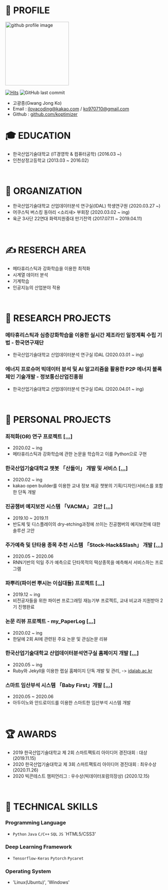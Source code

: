 # 📝 PROFILE
<img alt="github profile image" src="https://avatars1.githubusercontent.com/u/29548128?s=400&u=2e375da7abe40b9e73ffd45cf6d8951dc173f8a5&v=4" width="200">

[![Hits](https://hits.seeyoufarm.com/api/count/incr/badge.svg?url=https%3A%2F%2Fgithub.com%2Fkoptimizer%2FCV)](https://hits.seeyoufarm.com)
![GitHub last commit](https://img.shields.io/github/last-commit/koptimizer/CV.svg)

* 고광종(Gwang Jong Ko)
* Email : ilovacoding@kakao.com / ko970710@gmail.com
* Github : [github.com/koptimizer](https://github.com/koptimizer)

# 🎓 EDUCATION
- 한국산업기술대학교 (IT경영학 & 컴퓨터공학) (2016.03 ~)
- 인천상정고등학교 (2013.03 ~ 2016.02)
<br>

# 💼 ORGANIZATION
- 한국산업기술대학교 산업데이터분석 연구실(IDAL) 학생연구원 (2020.03.27 ~)
- 어쿠스틱 버스킹 동아리 <소리새> 부회장 (2020.03.02 ~ ing)
- 육군 3사단 22연대 화력지원중대 만기전역 (2017.07.11 ~ 2019.04.11)
</br>

# ✍ RESERCH AREA
- 메타휴리스틱과 강화학습을 이용한 최적화
- 시계열 데이터 분석
- 기계학습
- 인공지능의 산업분야 적용
</br>

# 🧪 RESEARCH PROJECTS
### 메타휴리스틱과 심층강화학습을 이용한 실시간 제조라인 일정계획 수립 기법 - 한국연구재단
- 한국산업기술대학교 산업데이터분석 연구실 IDAL (2020.03.01 ~ ing)

### 에너지 프로슈머 빅데이터 분석 및 AI 알고리즘을 활용한 P2P 에너지 블록체인 기술개발 - 정보통신산업진흥원
- 한국산업기술대학교 산업데이터분석 연구실 IDAL (2020.04.01 ~ ing)
</br>

# 📖 PERSONAL PROJECTS
### 최적화(OR) 연구 프로젝트 [[...]](https://github.com/koptimizer/my_Optimization-studio)
- 2020.02 ~ ing
- 메타휴리스틱과 강화학습에 관한 논문을 학습하고 이를 Python으로 구현

### 한국산업기술대학교 챗봇 「산돌이」 개발 및 서비스 [[...]](https://github.com/koptimizer/kakaotalk_chatbot_sandol)
- 2020.02 ~ ing
- kakao open builder를 이용한 교내 정보 제공 챗봇의 기획/디자인/서비스를 포함한 단독 개발

### 진공챔버 예지보전 시스템 「VACMA」 고안 [[...]](https://github.com/koptimizer/VACMA_KIT_prop)
- 2019.10 ~ 2019.11
- 반도체 및 디스플레이의 dry-etching과정에 쓰이는 진공챔버의 예지보전에 대한 솔루션 고안

### 주가예측 및 단타용 종목 추천 시스템 「Stock-Hack&Slash」 개발 [[...]](https://github.com/koptimizer/StockHackAndSlash)
- 2020.05 ~ 2020.06
- RNN기반의 익일 주가 예측으로 단타목적의 떡상종목을 예측해서 서비스하는 프로그램

### 파뿌리(파이썬 뿌시는 이십대들) 프로젝트 [[...]](https://github.com/koptimizer/Python_Breakers)
- 2019.12 ~ ing
- 비전공자들을 위한 파이썬 프로그래밍 재능기부 프로젝트, 교내 비교과 지원받아 2기 진행완료

### 논문 리뷰 프로젝트 - my_PaperLog [[...]](https://github.com/koptimizer/my_PaperLog)
- 2020.02 ~ ing
- 한달에 2회 AI에 관련된 주요 논문 및 관심논문 리뷰

### 한국산업기술대학교 산업데이터분석연구실 홈페이지 개발 [[...]](https://github.com/koptimizer/IDALab.io)
- 2020.05 ~ ing
- Ruby와 Jekyll을 이용한 랩실 홈페이지 단독 개발 및 관리, -> [idalab.ac.kr](https://idalab.ac.kr)

### 스마트 임산부석 시스템 「Baby First」개발 [[...]](https://github.com/koptimizer/BabyFirst)
- 2020.05 ~ 2020.06
- 아두이노와 안드로이드를 이용한 스마트한 임산부석 시스템 개발
<br>

# 🏆 AWARDS
- 2019 한국산업기술대학교 제 2회 스마트팩토리 아이디어 경진대회 : 대상 (2019.11.15)
- 2020 한국산업기술대학교 제 3회 스마트팩토리 아이디어 경진대회 : 최우수상 (2020.11.26)
- 2020 빅콘테스트 챔피언리그 : 우수상(빅데이터포럼의장상) (2020.12.15)
<br>

# 🎯 TECHNICAL SKILLS
### Programming Language
- `Python` `Java` `C/C++` `SQL` `JS` `HTML5/CSS3'

### Deep Learning Framework
- `Tensorflow-Keras` `Pytorch` `Pycaret`

### Operating System
- 'Linux(Ubuntu)', 'Windows'
<br>


